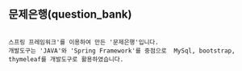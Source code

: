 ## 문제은행(question_bank)
```

스프링 프레임워크'를 이용하여 만든 '문제은행'입니다.
개발도구는 'JAVA'와 'Spring Framework'를 중점으로  MySql, bootstrap, thymeleaf를 개발도구로 활용하였습니다. 
```
